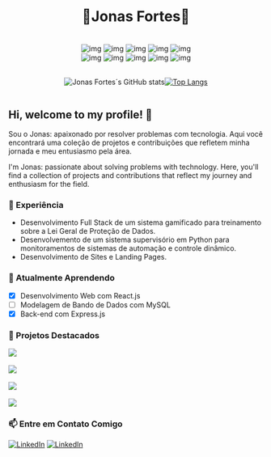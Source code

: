 

<h1 align="center">🔹Jonas Fortes🔹</h1>
<div align="center"><br/>
    <img align="center" alt="img" src="https://img.shields.io/badge/JavaScript-323330?style=for-the-badge&logo=javascript&logoColor=F7DF1E"/>
    <img align="center" alt="img" src="https://img.shields.io/badge/Python-3776AB?style=for-the-badge&logo=python&logoColor=white"/>
    <img align="center" alt="img" src="https://img.shields.io/badge/java-%23ED8B00.svg?style=for-the-badge&logo=openjdk&logoColor=white"/>
    <img align="center" alt="img" src="https://img.shields.io/badge/C-00599C?style=for-the-badge&logo=c&logoColor=white"/>
    <img align="center" alt="img" src="https://img.shields.io/badge/PHP-777BB4?style=for-the-badge&logo=php&logoColor=white"/>
    <br/>
    <img align="center" alt="img" src="https://img.shields.io/badge/React-20232A?style=for-the-badge&logo=react&logoColor=61DAFB"/>
    <img align="center" alt="img" src="https://img.shields.io/badge/Express%20js-000000?style=for-the-badge&logo=express&logoColor=white"/>
    <img align="center" alt="img" src="https://img.shields.io/badge/Prisma-3982CE?style=for-the-badge&logo=Prisma&logoColor=white"/>
    <img align="center" alt="img" src="https://img.shields.io/badge/MongoDB-4EA94B?style=for-the-badge&logo=mongodb&logoColor=white"/>
 <img align="center" alt="img" src="https://img.shields.io/badge/MySQL-005C84?style=for-the-badge&logo=mysql&logoColor=white"/>  
</div>

<br>
<div align="center" style="display: flex; justify-content: center;">

![Jonas Fortes´s GitHub stats](https://github-readme-stats.vercel.app/api?username=jonasfortes12&show_icons=true&theme=radical)

[![Top Langs](https://github-readme-stats.vercel.app/api/top-langs/?username=jonasfortes12&layout=compact)](https://github.com/anuraghazra/github-readme-stats)

</div>


## Hi, welcome to my profile! 👋
Sou o Jonas: apaixonado por resolver problemas com tecnologia. Aqui você encontrará uma coleção de projetos e contribuições que refletem minha jornada e meu entusiasmo pela área.

I'm Jonas: passionate about solving problems with technology. Here, you'll find a collection of projects and contributions that reflect my journey and enthusiasm for the field.


### 💼 Experiência
* Desenvolvimento Full Stack de um sistema gamificado para treinamento sobre a Lei Geral de Proteção de Dados.
* Desenvolvemento de um sistema supervisório em Python para monitoramentos de sistemas de automação e controle dinâmico.
* Desenvolvimento de Sites e Landing Pages.

### 🌱 Atualmente Aprendendo

- [X] Desenvolvimento Web com React.js
- [ ] Modelagem de Bando de Dados com MySQL
- [X] Back-end com Express.js

### 🚀 Projetos Destacados

<a href="https://github.com/JonasFortes12/GETEC_PSI">
  <img align="center" src="https://github-readme-stats.vercel.app/api/pin/?username=jonasfortes12&repo=GETEC_PSI" />
</a>
<br/>
<br/>
<a href="https://github.com/JonasFortes12/Avant_Play">
  <img align="center" src="https://github-readme-stats.vercel.app/api/pin/?username=jonasfortes12&repo=Avant_Play" />
</a>
<br/>
<br/>
<a href="https://github.com/JonasFortes12/Sistema_Supervisorio">
  <img align="center" src="https://github-readme-stats.vercel.app/api/pin/?username=jonasfortes12&repo=Sistema_Supervisorio" />
</a>
<br/>
<br/>
<a href="https://github.com/JonasFortes12/Testador_de_Circuitos_Integrados">
  <img align="center" src="https://github-readme-stats.vercel.app/api/pin/?username=jonasfortes12&repo=Testador_de_Circuitos_Integrados" />
</a>




### 📫 Entre em Contato Comigo
<!-- badge do linkedIn -->
[![LinkedIn](https://img.shields.io/badge/LinkedIn-0077B5?style=for-the-badge&logo=linkedin&logoColor=white)](https://www.linkedin.com/in/jonas-fortes-2138731a3/)
[![LinkedIn](https://img.shields.io/badge/Gmail-D14836?style=for-the-badge&logo=gmail&logoColor=white)](mailto:jonascforte@alu.ufc.br)

